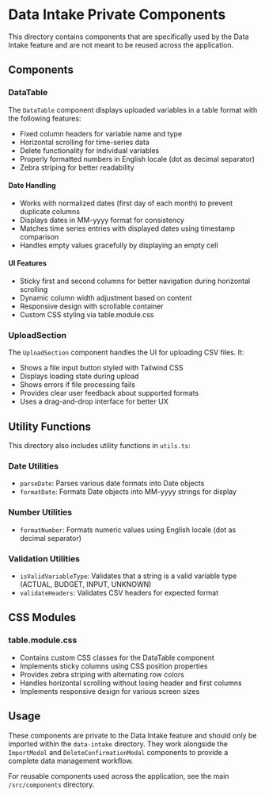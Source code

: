 # Data Intake Private Components

This directory contains components that are specifically used by the Data Intake feature and are not meant to be reused across the application.

## Components

### DataTable

The `DataTable` component displays uploaded variables in a table format with the following features:
- Fixed column headers for variable name and type
- Horizontal scrolling for time-series data
- Delete functionality for individual variables
- Properly formatted numbers in English locale (dot as decimal separator)
- Zebra striping for better readability

#### Date Handling
- Works with normalized dates (first day of each month) to prevent duplicate columns
- Displays dates in MM-yyyy format for consistency
- Matches time series entries with displayed dates using timestamp comparison
- Handles empty values gracefully by displaying an empty cell

#### UI Features
- Sticky first and second columns for better navigation during horizontal scrolling
- Dynamic column width adjustment based on content
- Responsive design with scrollable container
- Custom CSS styling via table.module.css

### UploadSection

The `UploadSection` component handles the UI for uploading CSV files. It:
- Shows a file input button styled with Tailwind CSS
- Displays loading state during upload
- Shows errors if file processing fails
- Provides clear user feedback about supported formats
- Uses a drag-and-drop interface for better UX

## Utility Functions

This directory also includes utility functions in `utils.ts`:

### Date Utilities
- `parseDate`: Parses various date formats into Date objects
- `formatDate`: Formats Date objects into MM-yyyy strings for display

### Number Utilities
- `formatNumber`: Formats numeric values using English locale (dot as decimal separator)

### Validation Utilities
- `isValidVariableType`: Validates that a string is a valid variable type (ACTUAL, BUDGET, INPUT, UNKNOWN)
- `validateHeaders`: Validates CSV headers for expected format

## CSS Modules

### table.module.css
- Contains custom CSS classes for the DataTable component
- Implements sticky columns using CSS position properties
- Provides zebra striping with alternating row colors
- Handles horizontal scrolling without losing header and first columns
- Implements responsive design for various screen sizes

## Usage

These components are private to the Data Intake feature and should only be imported within the `data-intake` directory. They work alongside the `ImportModal` and `DeleteConfirmationModal` components to provide a complete data management workflow.

For reusable components used across the application, see the main `/src/components` directory. 